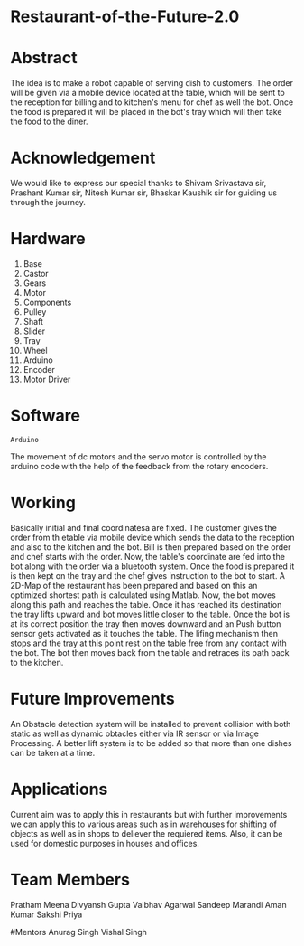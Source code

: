 # Restaurant-of-the-Future-2.0

# Abstract
	
The idea is to make a robot capable of serving dish to customers. The order will be given via a mobile device located at the table, which will be sent to the reception for billing and to kitchen's menu for chef as well the bot.
Once the food is prepared it will be placed in the bot's tray which will then take the food to the diner.  

# Acknowledgement

We would like to express our special thanks to Shivam Srivastava sir, Prashant Kumar sir, Nitesh Kumar sir, Bhaskar Kaushik sir for guiding us through the journey.

# Hardware

1. Base
2. Castor
3. Gears
4. Motor
5. Components
6. Pulley
7. Shaft
8. Slider
9. Tray
10. Wheel
11. Arduino
12. Encoder
13. Motor Driver

# Software
	Arduino
The movement of dc motors and the servo motor is controlled by the arduino code with the help of the feedback from the rotary encoders.

# Working

Basically initial and final coordinatesa are fixed. The customer gives the order from th etable via mobile device which sends the data to the reception and also to the kitchen and the bot. Bill is then prepared based on the order and chef starts with the order. Now, the table's coordinate are fed into the bot along with the order via a bluetooth system.
Once the food is prepared it is then kept on the tray and the chef gives instruction to the bot to start.
A 2D-Map of the restaurant has been prepared and based on this an optimized shortest path is calculated using Matlab. Now, the bot moves along this path and reaches the table. Once it has reached its destination the tray lifts upward and bot moves little closer to the table.
Once the bot is at its correct position the tray then moves downward and an Push button sensor gets activated as it touches the table. The lifing mechanism then stops and the tray at this point rest on the table free from any contact with the bot. The bot then moves back from the table and retraces its path back to the kitchen.
	
# Future Improvements

An Obstacle detection system will be installed to prevent collision with both static as well as dynamic obtacles either via IR sensor or via Image Processing.
A better lift system is to be added so that more than one dishes can be taken at a time. 	

# Applications

Current aim was to apply this in restaurants but with further improvements we can apply this to various areas such as in warehouses for shifting of objects as well as in shops to deliever the requiered items.
Also, it can be used for domestic purposes in houses and offices. 
 
# Team Members

Pratham Meena
Divyansh Gupta
Vaibhav Agarwal
Sandeep Marandi
Aman Kumar
Sakshi Priya

#Mentors
Anurag Singh
Vishal Singh
